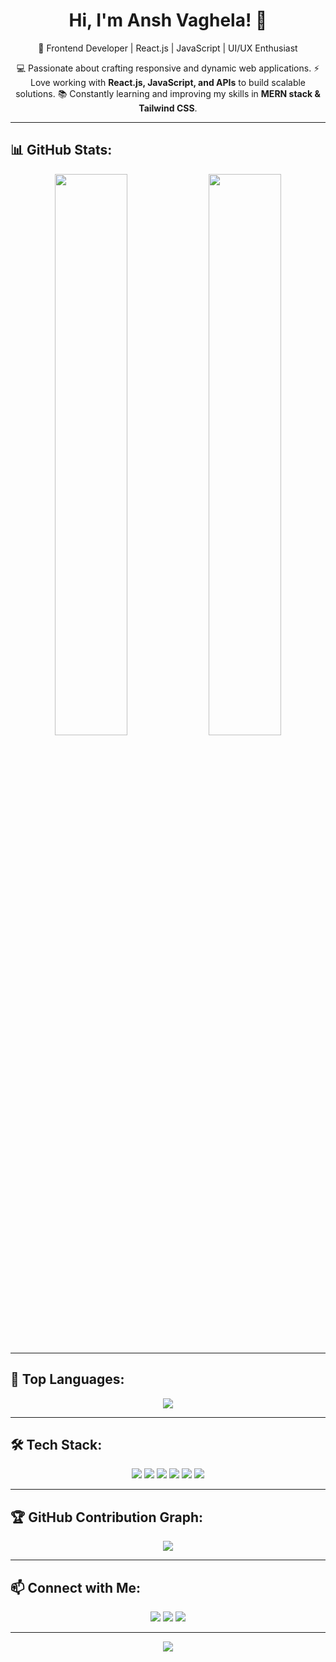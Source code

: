 <h1 align="center">Hi, I'm Ansh Vaghela! 👋</h1>

<p align="center">
  🚀 Frontend Developer | React.js | JavaScript | UI/UX Enthusiast  
</p>

<p align="center">
  💻 Passionate about crafting responsive and dynamic web applications.  
  ⚡ Love working with <b>React.js, JavaScript, and APIs</b> to build scalable solutions.  
  📚 Constantly learning and improving my skills in <b>MERN stack & Tailwind CSS</b>.  
</p>

---

## 📊 GitHub Stats:
<p align="center">
  <img width="48%" src="https://github-readme-stats.vercel.app/api?username=anshvaghela&show_icons=true&theme=react" />
  <img width="48%" src="https://github-readme-streak-stats.herokuapp.com/?user=anshvaghela&theme=react" />
</p>

---

## 🚀 Top Languages:
<p align="center">
  <img src="https://github-readme-stats.vercel.app/api/top-langs/?username=anshvaghela&layout=compact&theme=react" />
</p>

---

## 🛠 Tech Stack:
<p align="center">
  <img src="https://img.shields.io/badge/HTML5-E34F26?style=for-the-badge&logo=html5&logoColor=white" />
  <img src="https://img.shields.io/badge/CSS3-1572B6?style=for-the-badge&logo=css3&logoColor=white" />
  <img src="https://img.shields.io/badge/JavaScript-F7DF1E?style=for-the-badge&logo=javascript&logoColor=black" />
  <img src="https://img.shields.io/badge/React-61DAFB?style=for-the-badge&logo=react&logoColor=black" />
  <img src="https://img.shields.io/badge/Redux-764ABC?style=for-the-badge&logo=redux&logoColor=white" />
  <img src="https://img.shields.io/badge/Tailwind_CSS-38B2AC?style=for-the-badge&logo=tailwind-css&logoColor=white" />
</p>

---

## 🏆 GitHub Contribution Graph:
<p align="center">
  <img src="https://github.com/anshvaghela/anshvaghela/blob/output/github-contribution-grid-snake.svg" />
</p>

---

## 📫 Connect with Me:
<p align="center">
  <a href="mailto:anshvaghela941@gmail.com"><img src="https://img.shields.io/badge/Email-D14836?style=for-the-badge&logo=gmail&logoColor=white"/></a>
  <a href="[https://www.linkedin.com/in/YOUR_LINKEDIN](https://www.linkedin.com/in/ansh4o/)"><img src="https://img.shields.io/badge/LinkedIn-0077B5?style=for-the-badge&logo=linkedin&logoColor=white"/></a>
  <a href="[https://YOUR_PORTFOLIO_LINK](https://portfolio-5j20.onrender.com/)"><img src="https://img.shields.io/badge/Portfolio-FF5722?style=for-the-badge&logo=firefox&logoColor=white"/></a>
</p>

---

<p align="center">
  <img src="https://img.shields.io/badge/🚀-Developing-orange" />
</p>

